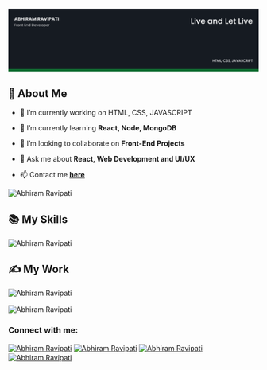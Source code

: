 ![Abhiram Ravipati's-cover](./cover-image.png)

## 🧔 About Me

- 🔭 I’m currently working on HTML, CSS, JAVASCRIPT

- 🌱 I’m currently learning **React, Node, MongoDB**

- 👯 I’m looking to collaborate on **Front-End Projects**

- 💬 Ask me about **React, Web Development and UI/UX**

- 📫 Contact me **[here](abhiramravipati9@gmail.com)**


<p> <img src="https://komarev.com/ghpvc/?username=Abhiram1819&label=Profile%20views&color=0e75b6&style=flat" alt="Abhiram Ravipati" /> </p>


## 📚 My Skills

<p><img align="center" src="https://github-readme-stats.vercel.app/api/top-langs/?username=Abhiram1819&layout=compact&show_icons=true&theme=dark" alt="Abhiram Ravipati" /></p>

## ✍ My Work

<p><img align="center" src="https://github-readme-stats.vercel.app/api?username=Abhiram1819&show_icons=true&theme=dark" alt="Abhiram Ravipati" /></p>

<p><img align="center" src="https://github-readme-streak-stats.herokuapp.com/?user=Abhiram1819&theme=dark" alt="Abhiram Ravipati" /></p>

<h3 align="left">Connect with me:</h3>
<p align="left">
<a href="https://twitter.com/abhiram1819" target="blank"><img align="center" src="https://raw.githubusercontent.com/rahuldkjain/github-profile-readme-generator/master/src/images/icons/Social/twitter.svg" alt="Abhiram Ravipati" height="30" width="40" /></a>
<a href="https://www.linkedin.com/in/abhiram1819/" target="blank"><img align="center" src="https://raw.githubusercontent.com/rahuldkjain/github-profile-readme-generator/master/src/images/icons/Social/linked-in-alt.svg" alt="Abhiram Ravipati" height="30" width="40" /></a>
<a href="https://www.instagram.com/abhiram.ravipati/" target="blank"><img align="center" src="https://raw.githubusercontent.com/rahuldkjain/github-profile-readme-generator/master/src/images/icons/Social/instagram.svg" alt="Abhiram Ravipati" height="30" width="40" /></a>
<a href="https://www.facebook.com/abhiram1819/" target="blank"><img align="center" src="https://raw.githubusercontent.com/rahuldkjain/github-profile-readme-generator/master/src/images/icons/Social/facebook.svg" alt="Abhiram Ravipati" height="30" width="40" /></a>
</p>
